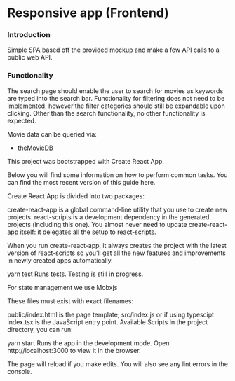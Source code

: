 # Responsive app (Frontend)

### Introduction

Simple SPA based off the provided mockup and make a few API calls to a public web API.

### Functionality

The search page should enable the user to search for movies as keywords are typed into the search bar. Functionality for filtering does not need to be implemented, however the filter categories should still be expandable upon clicking. Other than the search functionality, no other functionality is expected.

Movie data can be queried via:

- [theMovieDB]

This project was bootstrapped with Create React App.

Below you will find some information on how to perform common tasks. You can find the most recent version of this guide here.

Create React App is divided into two packages:

create-react-app is a global command-line utility that you use to create new projects. react-scripts is a development dependency in the generated projects (including this one). You almost never need to update create-react-app itself: it delegates all the setup to react-scripts.

When you run create-react-app, it always creates the project with the latest version of react-scripts so you’ll get all the new features and improvements in newly created apps automatically.

yarn test Runs tests. Testing is still in progress.

For state management we use Mobxjs

These files must exist with exact filenames:

public/index.html is the page template; src/index.js or if using typescipt index.tsx is the JavaScript entry point. Available Scripts In the project directory, you can run:

yarn start Runs the app in the development mode. Open http://localhost:3000 to view it in the browser.

The page will reload if you make edits. You will also see any lint errors in the console.

[mockup]: https://drive.google.com/open?id=1SMvxNQYf-LHdBhKkIun94erDeCmNcs3u
[themoviedb]: https://www.themoviedb.org/documentation/api
